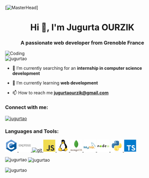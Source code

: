 [![MasterHead]([https://encrypted-tbn0.gstatic.com/images?q=tbn:ANd9GcQaNFFOU9WuC6qztf_El5OpTiPrFPCWUIfC1w&usqp=CAU](https://camo.githubusercontent.com/a4c584bce1c41271485d28f92aaf9f581b3c88b68ca723b6edfd58b4ba988c2b/68747470733a2f2f63646e2e6472696262626c652e636f6d2f75736572732f313138373833362f73637265656e73686f74732f363533393432392f70726f6772616d65722e676966))]
  
  <h1 align="center">Hi 👋, I'm Jugurta OURZIK</h1>
<h3 align="center">A passionate web developer from Grenoble France</h3>
<img align="right" alt="Coding" width="800",src="[https://encrypted-tbn0.gstatic.com/images?q=tbn:ANd9GcQaNFFOU9WuC6qztf_El5OpTiPrFPCWUIfC1w&usqp=CAU](https://camo.githubusercontent.com/a4c584bce1c41271485d28f92aaf9f581b3c88b68ca723b6edfd58b4ba988c2b/68747470733a2f2f63646e2e6472696262626c652e636f6d2f75736572732f313138373833362f73637265656e73686f74732f363533393432392f70726f6772616d65722e676966)">
<p align="left"> <img src="https://komarev.com/ghpvc/?username=jugurtao&label=Profile%20views&color=0e75b6&style=flat" alt="jugurtao" /> </p>

- 🔭 I’m currently searching for an **internship in computer science development**

- 🌱 I’m currently learning **web development**

- 📫 How to reach me **jugurtaourzik@gmail.com**

<h3 align="left">Connect with me:</h3>
<p align="left">
<a href="https://linkedin.com/in/jugurtao" target="blank"><img align="center" src="https://raw.githubusercontent.com/rahuldkjain/github-profile-readme-generator/master/src/images/icons/Social/linked-in-alt.svg" alt="jugurtao" height="30" width="40" /></a>
</p>

<h3 align="left">Languages and Tools:</h3>
<p align="left"> <a href="https://www.cprogramming.com/" target="_blank" rel="noreferrer"> <img src="https://raw.githubusercontent.com/devicons/devicon/master/icons/c/c-original.svg" alt="c" width="40" height="40"/> </a> <a href="https://expressjs.com" target="_blank" rel="noreferrer"> <img src="https://raw.githubusercontent.com/devicons/devicon/master/icons/express/express-original-wordmark.svg" alt="express" width="40" height="40"/> </a> <a href="https://git-scm.com/" target="_blank" rel="noreferrer"> <img src="https://www.vectorlogo.zone/logos/git-scm/git-scm-icon.svg" alt="git" width="40" height="40"/> </a> <a href="https://developer.mozilla.org/en-US/docs/Web/JavaScript" target="_blank" rel="noreferrer"> <img src="https://raw.githubusercontent.com/devicons/devicon/master/icons/javascript/javascript-original.svg" alt="javascript" width="40" height="40"/> </a> <a href="https://www.linux.org/" target="_blank" rel="noreferrer"> <img src="https://raw.githubusercontent.com/devicons/devicon/master/icons/linux/linux-original.svg" alt="linux" width="40" height="40"/> </a> <a href="https://www.mongodb.com/" target="_blank" rel="noreferrer"> <img src="https://raw.githubusercontent.com/devicons/devicon/master/icons/mongodb/mongodb-original-wordmark.svg" alt="mongodb" width="40" height="40"/> </a> <a href="https://www.mysql.com/" target="_blank" rel="noreferrer"> <img src="https://raw.githubusercontent.com/devicons/devicon/master/icons/mysql/mysql-original-wordmark.svg" alt="mysql" width="40" height="40"/> </a> <a href="https://nodejs.org" target="_blank" rel="noreferrer"> <img src="https://raw.githubusercontent.com/devicons/devicon/master/icons/nodejs/nodejs-original-wordmark.svg" alt="nodejs" width="40" height="40"/> </a> <a href="https://www.python.org" target="_blank" rel="noreferrer"> <img src="https://raw.githubusercontent.com/devicons/devicon/master/icons/python/python-original.svg" alt="python" width="40" height="40"/> </a> <a href="https://www.typescriptlang.org/" target="_blank" rel="noreferrer"> <img src="https://raw.githubusercontent.com/devicons/devicon/master/icons/typescript/typescript-original.svg" alt="typescript" width="40" height="40"/> </a> </p>

<p><img align="left" src="https://github-readme-stats.vercel.app/api/top-langs?username=jugurtao&show_icons=true&locale=en&layout=compact" alt="jugurtao" /></p>

<p>&nbsp;<img align="center" src="https://github-readme-stats.vercel.app/api?username=jugurtao&show_icons=true&locale=en" alt="jugurtao" /></p>

<p><img align="center" src="https://github-readme-streak-stats.herokuapp.com/?user=jugurtao&" alt="jugurtao" /></p>

